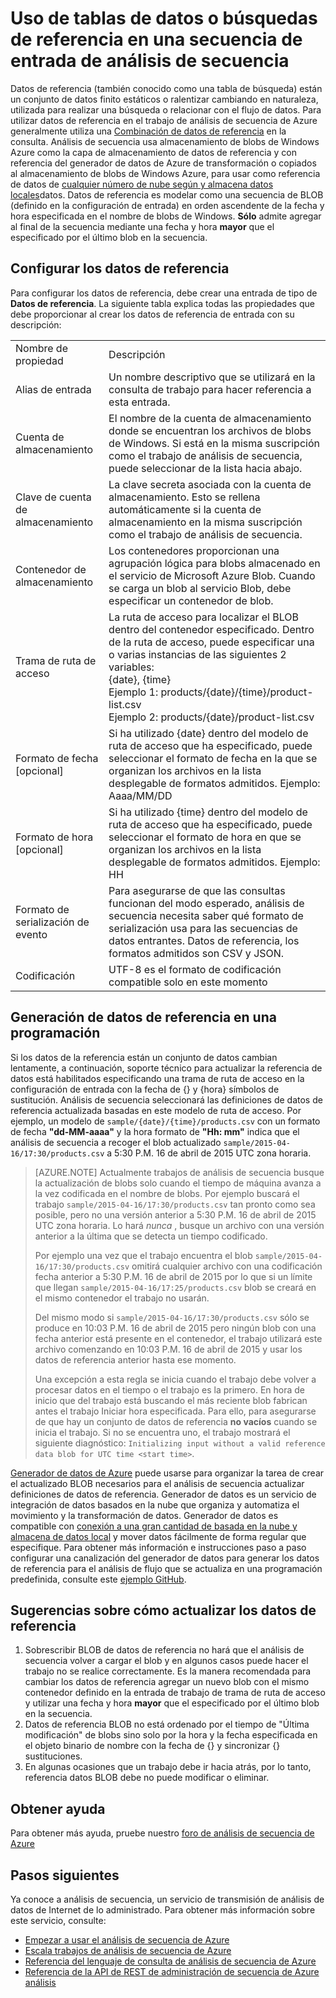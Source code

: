 <properties
    pageTitle="Usar tablas de búsqueda y datos de referencia en el análisis de secuencia | Microsoft Azure"
    description="Usar datos de referencia en una consulta de análisis de secuencia"
    keywords="tabla de búsqueda, datos de referencia"
    services="stream-analytics"
    documentationCenter=""
    authors="jeffstokes72"
    manager="jhubbard"
    editor="cgronlun"/>

<tags
    ms.service="stream-analytics"
    ms.devlang="na"
    ms.topic="article"
    ms.tgt_pltfrm="na"
    ms.workload="data-services"
    ms.date="09/26/2016"
    ms.author="jeffstok"/>

# <a name="using-reference-data-or-lookup-tables-in-a-stream-analytics-input-stream"></a>Uso de tablas de datos o búsquedas de referencia en una secuencia de entrada de análisis de secuencia

Datos de referencia (también conocido como una tabla de búsqueda) están un conjunto de datos finito estáticos o ralentizar cambiando en naturaleza, utilizada para realizar una búsqueda o relacionar con el flujo de datos. Para utilizar datos de referencia en el trabajo de análisis de secuencia de Azure generalmente utiliza una [Combinación de datos de referencia](https://msdn.microsoft.com/library/azure/dn949258.aspx) en la consulta. Análisis de secuencia usa almacenamiento de blobs de Windows Azure como la capa de almacenamiento de datos de referencia y con referencia del generador de datos de Azure de transformación o copiados al almacenamiento de blobs de Windows Azure, para usar como referencia de datos de [cualquier número de nube según y almacena datos locales](../data-factory/data-factory-data-movement-activities.md)datos. Datos de referencia es modelar como una secuencia de BLOB (definido en la configuración de entrada) en orden ascendente de la fecha y hora especificada en el nombre de blobs de Windows. **Sólo** admite agregar al final de la secuencia mediante una fecha y hora **mayor** que el especificado por el último blob en la secuencia.

## <a name="configuring-reference-data"></a>Configurar los datos de referencia

Para configurar los datos de referencia, debe crear una entrada de tipo de **Datos de referencia**. La siguiente tabla explica todas las propiedades que debe proporcionar al crear los datos de referencia de entrada con su descripción:

<table>
<tbody>
<tr>
<td>Nombre de propiedad</td>
<td>Descripción</td>
</tr>
<tr>
<td>Alias de entrada</td>
<td>Un nombre descriptivo que se utilizará en la consulta de trabajo para hacer referencia a esta entrada.</td>
</tr>
<tr>
<td>Cuenta de almacenamiento</td>
<td>El nombre de la cuenta de almacenamiento donde se encuentran los archivos de blobs de Windows. Si está en la misma suscripción como el trabajo de análisis de secuencia, puede seleccionar de la lista hacia abajo.</td>
</tr>
<tr>
<td>Clave de cuenta de almacenamiento</td>
<td>La clave secreta asociada con la cuenta de almacenamiento. Esto se rellena automáticamente si la cuenta de almacenamiento en la misma suscripción como el trabajo de análisis de secuencia.</td>
</tr>
<tr>
<td>Contenedor de almacenamiento</td>
<td>Los contenedores proporcionan una agrupación lógica para blobs almacenado en el servicio de Microsoft Azure Blob. Cuando se carga un blob al servicio Blob, debe especificar un contenedor de blob.</td>
</tr>
<tr>
<td>Trama de ruta de acceso</td>
<td>La ruta de acceso para localizar el BLOB dentro del contenedor especificado. Dentro de la ruta de acceso, puede especificar una o varias instancias de las siguientes 2 variables:<BR>{date}, {time}<BR>Ejemplo 1: products/{date}/{time}/product-list.csv<BR>Ejemplo 2: products/{date}/product-list.csv
</tr>
<tr>
<td>Formato de fecha [opcional]</td>
<td>Si ha utilizado {date} dentro del modelo de ruta de acceso que ha especificado, puede seleccionar el formato de fecha en la que se organizan los archivos en la lista desplegable de formatos admitidos. Ejemplo: Aaaa/MM/DD</td>
</tr>
<tr>
<td>Formato de hora [opcional]</td>
<td>Si ha utilizado {time} dentro del modelo de ruta de acceso que ha especificado, puede seleccionar el formato de hora en que se organizan los archivos en la lista desplegable de formatos admitidos. Ejemplo: HH</td>
</tr>
<tr>
<td>Formato de serialización de evento</td>
<td>Para asegurarse de que las consultas funcionan del modo esperado, análisis de secuencia necesita saber qué formato de serialización usa para las secuencias de datos entrantes. Datos de referencia, los formatos admitidos son CSV y JSON.</td>
</tr>
<tr>
<td>Codificación</td>
<td>UTF-8 es el formato de codificación compatible solo en este momento</td>
</tr>
</tbody>
</table>

## <a name="generating-reference-data-on-a-schedule"></a>Generación de datos de referencia en una programación

Si los datos de la referencia están un conjunto de datos cambian lentamente, a continuación, soporte técnico para actualizar la referencia de datos está habilitados especificando una trama de ruta de acceso en la configuración de entrada con la fecha de {} y {hora} símbolos de sustitución. Análisis de secuencia seleccionará las definiciones de datos de referencia actualizada basadas en este modelo de ruta de acceso. Por ejemplo, un modelo de `sample/{date}/{time}/products.csv` con un formato de fecha **"dd-MM-aaaa"** y la hora formato de **"Hh: mm"** indica que el análisis de secuencia a recoger el blob actualizado `sample/2015-04-16/17:30/products.csv` a 5:30 P.M. 16 de abril de 2015 UTC zona horaria.

> [AZURE.NOTE] Actualmente trabajos de análisis de secuencia busque la actualización de blobs solo cuando el tiempo de máquina avanza a la vez codificada en el nombre de blobs. Por ejemplo buscará el trabajo `sample/2015-04-16/17:30/products.csv` tan pronto como sea posible, pero no una versión anterior a 5:30 P.M. 16 de abril de 2015 UTC zona horaria. Lo hará *nunca* , busque un archivo con una versión anterior a la última que se detecta un tiempo codificado.
> 
> Por ejemplo una vez que el trabajo encuentra el blob `sample/2015-04-16/17:30/products.csv` omitirá cualquier archivo con una codificación fecha anterior a 5:30 P.M. 16 de abril de 2015 por lo que si un límite que llegan `sample/2015-04-16/17:25/products.csv` blob se creará en el mismo contenedor el trabajo no usarán.
> 
> Del mismo modo si `sample/2015-04-16/17:30/products.csv` sólo se produce en 10:03 P.M. 16 de abril de 2015 pero ningún blob con una fecha anterior está presente en el contenedor, el trabajo utilizará este archivo comenzando en 10:03 P.M. 16 de abril de 2015 y usar los datos de referencia anterior hasta ese momento.
> 
> Una excepción a esta regla se inicia cuando el trabajo debe volver a procesar datos en el tiempo o el trabajo es la primero. En hora de inicio que del trabajo está buscando el más reciente blob fabrican antes el trabajo Iniciar hora especificada. Para ello, para asegurarse de que hay un conjunto de datos de referencia **no vacíos** cuando se inicia el trabajo. Si no se encuentra uno, el trabajo mostrará el siguiente diagnóstico: `Initializing input without a valid reference data blob for UTC time <start time>`.


[Generador de datos de Azure](https://azure.microsoft.com/documentation/services/data-factory/) puede usarse para organizar la tarea de crear el actualizado BLOB necesarios para el análisis de secuencia actualizar definiciones de datos de referencia. Generador de datos es un servicio de integración de datos basados en la nube que organiza y automatiza el movimiento y la transformación de datos. Generador de datos es compatible con [conexión a una gran cantidad de basada en la nube y almacena de datos local](../data-factory/data-factory-data-movement-activities.md) y mover datos fácilmente de forma regular que especifique. Para obtener más información e instrucciones paso a paso configurar una canalización del generador de datos para generar los datos de referencia para el análisis de flujo que se actualiza en una programación predefinida, consulte este [ejemplo GitHub](https://github.com/Azure/Azure-DataFactory/tree/master/Samples/ReferenceDataRefreshForASAJobs).

## <a name="tips-on-refreshing-your-reference-data"></a>Sugerencias sobre cómo actualizar los datos de referencia ##

1. Sobrescribir BLOB de datos de referencia no hará que el análisis de secuencia volver a cargar el blob y en algunos casos puede hacer el trabajo no se realice correctamente. Es la manera recomendada para cambiar los datos de referencia agregar un nuevo blob con el mismo contenedor definido en la entrada de trabajo de trama de ruta de acceso y utilizar una fecha y hora **mayor** que el especificado por el último blob en la secuencia.
2.  Datos de referencia BLOB no está ordenado por el tiempo de "Última modificación" de blobs sino solo por la hora y la fecha especificada en el objeto binario de nombre con la fecha de {} y sincronizar {} sustituciones.
3.  En algunas ocasiones que un trabajo debe ir hacia atrás, por lo tanto, referencia datos BLOB debe no puede modificar o eliminar.

## <a name="get-help"></a>Obtener ayuda
Para obtener más ayuda, pruebe nuestro [foro de análisis de secuencia de Azure](https://social.msdn.microsoft.com/Forums/en-US/home?forum=AzureStreamAnalytics)

## <a name="next-steps"></a>Pasos siguientes
Ya conoce a análisis de secuencia, un servicio de transmisión de análisis de datos de Internet de lo administrado. Para obtener más información sobre este servicio, consulte:

- [Empezar a usar el análisis de secuencia de Azure](stream-analytics-get-started.md)
- [Escala trabajos de análisis de secuencia de Azure](stream-analytics-scale-jobs.md)
- [Referencia del lenguaje de consulta de análisis de secuencia de Azure](https://msdn.microsoft.com/library/azure/dn834998.aspx)
- [Referencia de la API de REST de administración de secuencia de Azure análisis](https://msdn.microsoft.com/library/azure/dn835031.aspx)

<!--Link references-->
[stream.analytics.developer.guide]: ../stream-analytics-developer-guide.md
[stream.analytics.scale.jobs]: stream-analytics-scale-jobs.md
[stream.analytics.introduction]: stream-analytics-introduction.md
[stream.analytics.get.started]: stream-analytics-get-started.md
[stream.analytics.query.language.reference]: http://go.microsoft.com/fwlink/?LinkID=513299
[stream.analytics.rest.api.reference]: http://go.microsoft.com/fwlink/?LinkId=517301
